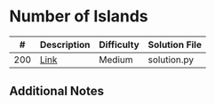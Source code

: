 # Number of Islands
|#|Description|Difficulty|Solution File|
|-|-|-|-|
|200|[Link](https://leetcode.com/problems/number-of-islands/)|Medium|solution.py|

## Additional Notes
